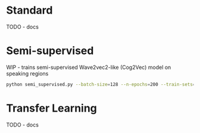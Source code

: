 # Standard
TODO - docs
# Semi-supervised
WIP - trains semi-supervised Wave2vec2-like (Cog2Vec) model on speaking regions
```bash
python semi_supervised.py --batch-size=128 --n-epochs=200 --train-sets=UCSD-28 --learning-rate=0.0001 --ppl-weight=100 --quant-num-vars=30 --lr-adjust-patience=10
```
# Transfer Learning
TODO - docs

